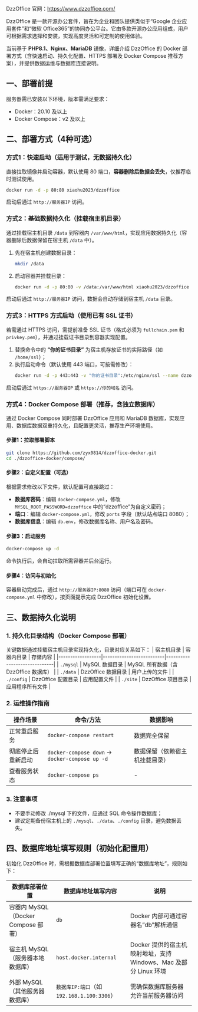 DzzOffice 官网：https://www.dzzoffice.com/

DzzOffice 是一款开源办公套件，旨在为企业和团队提供类似于“Google 企业应用套件”和“微软 Office365”的协同办公平台。它由多款开源办公应用组成，用户可根据需求选择和安装，实现高度灵活和可定制的使用体验。

当前基于 **PHP8.1、Nginx、MariaDB** 镜像，详细介绍 DzzOffice 的 Docker 部署方式（含快速启动、持久化配置、HTTPS 部署及 Docker Compose 推荐方案），并提供数据运维与数据库连接说明。

## 一、部署前提
服务器需已安装以下环境，版本需满足要求：
- Docker：20.10 及以上
- Docker Compose：v2 及以上

## 二、部署方式（4种可选）
### 方式1：快速启动（适用于测试，无数据持久化）
直接拉取镜像并启动容器，默认使用 80 端口，**容器删除后数据会丢失**，仅推荐临时测试使用。
```bash
docker run -d -p 80:80 xiaohu2023/dzzoffice
```
启动后通过 `http://服务器IP` 访问。

### 方式2：基础数据持久化（挂载宿主机目录）
通过挂载宿主机目录 `/data` 到容器内 `/var/www/html`，实现应用数据持久化（容器删除后数据保留在宿主机 `/data` 中）。
1. 先在宿主机创建数据目录：
   ```bash
   mkdir /data
   ```
2. 启动容器并挂载目录：
   ```bash
   docker run -d -p 80:80 -v /data:/var/www/html xiaohu2023/dzzoffice
   ```
启动后通过 `http://服务器IP` 访问，数据会自动存储到宿主机 `/data` 目录。


### 方式3：HTTPS 方式启动（使用已有 SSL 证书）
若需通过 HTTPS 访问，需提前准备 SSL 证书（格式必须为 `fullchain.pem` 和 `privkey.pem`），并通过挂载证书目录到容器实现配置。
1. 替换命令中的 **“你的证书目录”** 为宿主机存放证书的实际路径（如 `/home/ssl`）；
2. 执行启动命令（默认使用 443 端口，可按需修改）：
   ```bash
   docker run -d -p 443:443 -v "你的证书目录":/etc/nginx/ssl --name dzzoffice xiaohu2023/dzzoffice
   ```
启动后通过 `https://服务器IP` 或 `https://你的域名` 访问。

### 方式4：Docker Compose 部署（推荐，含独立数据库）
通过 Docker Compose 同时部署 DzzOffice 应用和 MariaDB 数据库，实现应用、数据库数据双重持久化，且配置更灵活，推荐生产环境使用。

#### 步骤1：拉取部署脚本
```bash
git clone https://github.com/zyx0814/dzzoffice-docker.git
cd ./dzzoffice-docker/compose/
```

#### 步骤2：自定义配置（可选）
根据需求修改以下文件，默认配置可直接跳过：
- **数据库密码**：编辑 `docker-compose.yml`，修改 `MYSQL_ROOT_PASSWORD=dzzoffice` 中的“dzzoffice”为自定义密码；
- **端口**：编辑 `docker-compose.yml`，修改 `ports` 字段（默认站点端口 8080）；
- **数据库信息**：编辑 `db.env`，修改数据库名称、用户名及密码。

#### 步骤3：启动服务
```bash
docker-compose up -d
```
命令执行后，会自动拉取所需容器并后台运行。

#### 步骤4：访问与初始化
容器启动完成后，通过 `http://服务器IP:8080` 访问（端口可在 `docker-compose.yml` 中修改），按页面提示完成 DzzOffice 初始化设置。

## 三、数据持久化说明
### 1. 持久化目录结构（Docker Compose 部署）
关键数据通过挂载宿主机目录实现持久化，目录对应关系如下：
| 宿主机目录       | 容器内目录               | 存储内容                     |
|------------------|--------------------------|------------------------------|
| `./mysql`        | MySQL 数据目录           | MySQL 所有数据（含 DzzOffice 数据库） |
| `./data`         | DzzOffice 数据目录       | 用户上传的文件                |
| `./config`       | DzzOffice 配置目录       | 应用配置文件                  |
| `./site`         | DzzOffice 项目目录       | 应用程序所有文件              |

### 2. 运维操作指南
| 操作场景               | 命令/方法                                  | 数据影响                     |
|------------------------|-------------------------------------------|------------------------------|
| 正常重启服务           | `docker-compose restart`                   | 数据完全保留                 |
| 彻底停止后重新启动     | `docker-compose down` → `docker-compose up -d` | 数据保留（依赖宿主机挂载目录） |
| 查看服务状态           | `docker-compose ps`                       | -                            |

### 3. 注意事项
- 不要手动修改 ./mysql 下的文件，应通过 SQL 命令操作数据库；
- 建议定期备份宿主机上的 `./mysql`、`./data`、`./config` 目录，避免数据丢失。


## 四、数据库地址填写规则（初始化配置用）
初始化 DzzOffice 时，需根据数据库部署位置填写正确的“数据库地址”，规则如下：

| 数据库部署位置               | 数据库地址填写内容                          | 说明                                  |
|------------------------------|-------------------------------------------|---------------------------------------|
| 容器内 MySQL（Docker Compose 部署） | `db`                                      | Docker 内部可通过容器名“db”解析通信    |
| 宿主机 MySQL（服务器本地数据库）   | `host.docker.internal`                    | Docker 提供的宿主机映射地址，支持 Windows、Mac 及部分 Linux 环境 |
| 外部 MySQL（其他服务器数据库）     | `数据库IP:端口`（如 `192.168.1.100:3306`） | 需确保数据库服务器允许当前服务器访问    |

